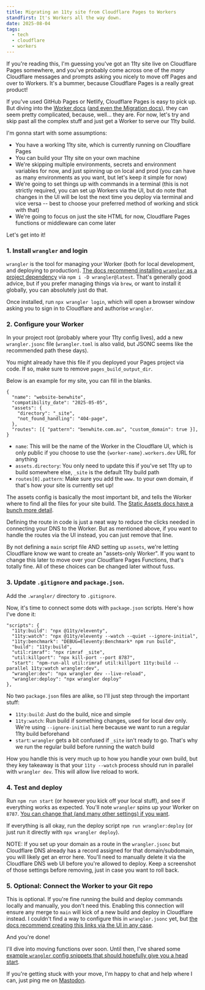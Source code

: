 ```yaml
---
title: Migrating an 11ty site from Cloudflare Pages to Workers
standfirst: It's Workers all the way down.
date: 2025-08-04
tags:
  - tech
  - cloudflare
  - workers
---
```


If you're reading this, I'm guessing you've got an 11ty site live on Cloudflare Pages somewhere, and you've probably come across one of the _many_ Cloudflare messages and prompts asking you nicely to move off Pages and over to Workers. It's a bummer, because Cloudflare Pages is a really great product!

If you've used GitHub Pages or Netlify, Cloudflare Pages is easy to pick up. But diving into the [Worker docs](https://developers.cloudflare.com/workers/) ([and even the Migration docs](https://developers.cloudflare.com/workers/static-assets/migration-guides/migrate-from-pages/)), they can seem pretty complicated, because, well... they are. For now, let's try and skip past all the complex stuff and just get a Worker to serve our 11ty build.

I'm gonna start with some assumptions:

- You have a working 11ty site, which is currently running on Cloudflare Pages
- You can build your 11ty site on your own machine
- We're skipping multiple environments, secrets and environment variables for now, and just spinning up on local and prod (you can have as many environments as you want, but let's keep it simple for now)
- We're going to set things up with commands in a terminal (this is not strictly required, you can set up Workers via the UI, but do note that changes in the UI will be lost the next time you deploy via terminal and vice versa -- best to choose your preferred method of working and stick with that)
- We're going to focus on just the site HTML for now, Cloudflare Pages functions or middleware can come later

Let's get into it!

### 1. Install `wrangler` and login

`wrangler` is the tool for managing your Worker (both for local development, and deploying to production).
[The docs recommend installing `wrangler` as a project dependency](https://developers.cloudflare.com/workers/wrangler/install-and-update/) via `npm i -D wrangler@latest`.
That's generally good advice, but if you prefer managing things via `brew`, or want to install it globally, you can absolutely just do that.

Once installed, run `npx wrangler login`, which will open a browser window asking you to sign in to Cloudflare and authorise `wrangler`.

### 2. Configure your Worker

In your project root (probably where your 11ty config lives), add a new `wrangler.jsonc` file (`wrangler.toml` is also valid, but JSONC seems like the recommended path these days).

You might already have this file if you deployed your Pages project via code. If so, make sure to remove `pages_build_output_dir`.

Below is an example for my site, you can fill in the blanks.

```
{
  "name": "website-benwhite",
  "compatibility_date": "2025-05-05",
  "assets": {
    "directory": "_site",
    "not_found_handling": "404-page",
  },
  "routes": [{ "pattern": "benwhite.com.au", "custom_domain": true }],
}
```

- `name`: This will be the name of the Worker in the Cloudflare UI, which is only public if you choose to use the `{worker-name}.workers.dev` URL for anything
- `assets.directory`: You only need to update this if you've set 11ty up to build somewhere else, `_site` is the default 11ty build path
- `routes[0].pattern`: Make sure you add the `www.` to your own domain, if that's how your site is currently set up!

The assets config is basically the most important bit, and tells the Worker where to find all the files for your site build. The [Static Assets docs have a bunch more detail](https://developers.cloudflare.com/workers/static-assets/).

Defining the route in code is just a neat way to reduce the clicks needed in connecting your DNS to the Worker. But as mentioned above, if you want to handle the routes via the UI instead, you can just remove that line.

By not defining a `main` script file AND setting up `assets`, we're letting Cloudflare know we want to create an "assets-only Worker". If you want to change this later to move over your Cloudflare Pages Functions, that's totally fine. All of these choices can be changed later without fuss.

### 3. Update `.gitignore` and `package.json`.

Add the `.wrangler/` directory to `.gitignore`.

Now, it's time to connect some dots with `package.json` scripts. Here's how I've done it:

```
"scripts": {
  "11ty:build": "npx @11ty/eleventy",
  "11ty:watch": "npx @11ty/eleventy --watch --quiet --ignore-initial",
  "11ty:benchmark": "DEBUG=Eleventy:Benchmark* npm run build",
  "build": "11ty:build",
  "util:rimraf": "npx rimraf _site",
  "util:killport": "npx kill-port --port 8787",
  "start": "npm-run-all util:rimraf util:killport 11ty:build --parallel 11ty:watch wrangler:dev",
  "wrangler:dev": "npx wrangler dev --live-reload",
  "wrangler:deploy": "npx wrangler deploy"
},
```

No two `package.json` files are alike, so I'll just step through the important stuff:

- `11ty:build`: Just do the build, nice and simple
- `11ty:watch`: Run build if something changes, used for local dev only. We're using `--ignore-initial` here because we want to run a regular 11ty build beforehand
- `start`: `wrangler` gets a bit confused if `_site` isn't ready to go. That's why we run the regular build before running the watch build

How you handle this is very much up to how you handle your own build, but they key takeaway is that your `11ty --watch` process should run in parallel with `wrangler dev`. This will allow live reload to work.

### 4. Test and deploy

Run `npm run start` (or however you kick off your local stuff), and see if everything works as expected. You'll note `wrangler` spins up your Worker on `8787`. [You can change that (and many other settings) if you want](https://developers.cloudflare.com/workers/wrangler/configuration/#local-development-settings).

If everything is all okay, run the deploy script `npm run wrangler:deploy` (or just run it directly with `npx wrangler deploy`).

NOTE: If you set up your domain as a route in the `wrangler.jsonc` but Cloudflare DNS already has a record assigned for that domain/subdomain, you will likely get an error here. You'll need to manually delete it via the Cloudflare DNS web UI before you're allowed to deploy. Keep a screenshot of those settings before removing, just in case you want to roll back.

### 5. Optional: Connect the Worker to your Git repo

This is optional. If you're fine running the build and deploy commands locally and manually, you don't need this. Enabling this connection will ensure any merge to `main` will kick of a new build and deploy in Cloudflare instead. I couldn't find a way to configure this in `wrangler.jsonc` yet, but [the docs recommend creating this links via the UI in any case](https://developers.cloudflare.com/workers/ci-cd/builds/).

And you're done!

I'll dive into moving functions over soon. Until then, I've shared some [example `wrangler` config snippets that should hopefully give you a head start](/snippets/pages-to-workers-config/).

If you're getting stuck with your move, I'm happy to chat and help where I can, just ping me on [Mastodon](https://infosec.exchange/deck/@d3v1an7).
